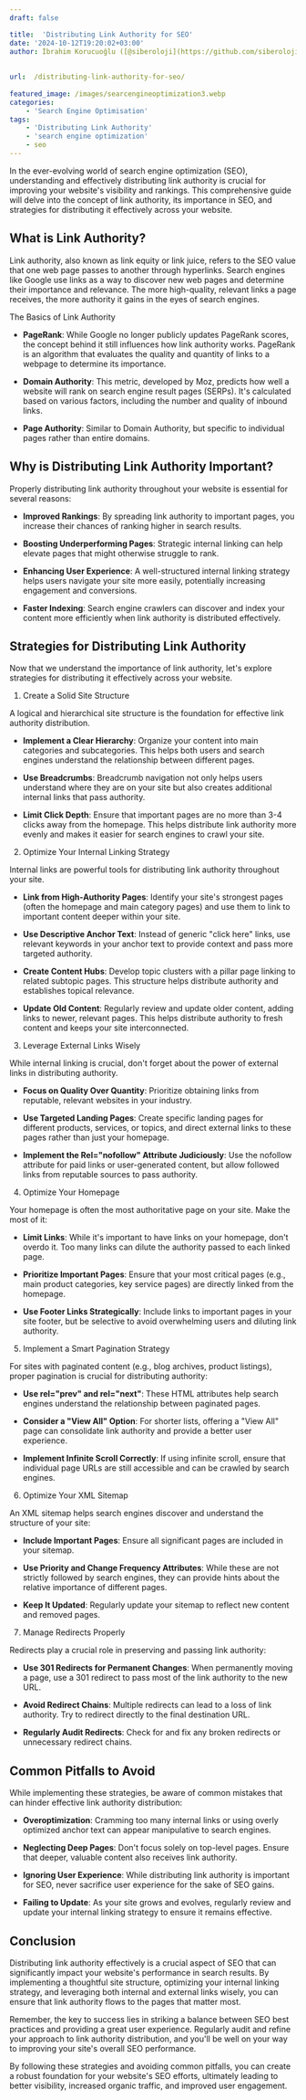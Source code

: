 ```yaml
---
draft: false

title:  'Distributing Link Authority for SEO'
date: '2024-10-12T19:20:02+03:00'
author: İbrahim Korucuoğlu ([@siberoloji](https://github.com/siberoloji))
 
 
url:  /distributing-link-authority-for-seo/
 
featured_image: /images/searcengineoptimization3.webp
categories:
    - 'Search Engine Optimisation'
tags:
    - 'Distributing Link Authority'
    - 'search engine optimization'
    - seo
---
```



In the ever-evolving world of search engine optimization (SEO), understanding and effectively distributing link authority is crucial for improving your website's visibility and rankings. This comprehensive guide will delve into the concept of link authority, its importance in SEO, and strategies for distributing it effectively across your website.



## What is Link Authority?



Link authority, also known as link equity or link juice, refers to the SEO value that one web page passes to another through hyperlinks. Search engines like Google use links as a way to discover new web pages and determine their importance and relevance. The more high-quality, relevant links a page receives, the more authority it gains in the eyes of search engines.



The Basics of Link Authority


* **PageRank**: While Google no longer publicly updates PageRank scores, the concept behind it still influences how link authority works. PageRank is an algorithm that evaluates the quality and quantity of links to a webpage to determine its importance.

* **Domain Authority**: This metric, developed by Moz, predicts how well a website will rank on search engine result pages (SERPs). It's calculated based on various factors, including the number and quality of inbound links.

* **Page Authority**: Similar to Domain Authority, but specific to individual pages rather than entire domains.




## Why is Distributing Link Authority Important?



Properly distributing link authority throughout your website is essential for several reasons:


* **Improved Rankings**: By spreading link authority to important pages, you increase their chances of ranking higher in search results.

* **Boosting Underperforming Pages**: Strategic internal linking can help elevate pages that might otherwise struggle to rank.

* **Enhancing User Experience**: A well-structured internal linking strategy helps users navigate your site more easily, potentially increasing engagement and conversions.

* **Faster Indexing**: Search engine crawlers can discover and index your content more efficiently when link authority is distributed effectively.




## Strategies for Distributing Link Authority



Now that we understand the importance of link authority, let's explore strategies for distributing it effectively across your website.



1. Create a Solid Site Structure



A logical and hierarchical site structure is the foundation for effective link authority distribution.


* **Implement a Clear Hierarchy**: Organize your content into main categories and subcategories. This helps both users and search engines understand the relationship between different pages.

* **Use Breadcrumbs**: Breadcrumb navigation not only helps users understand where they are on your site but also creates additional internal links that pass authority.

* **Limit Click Depth**: Ensure that important pages are no more than 3-4 clicks away from the homepage. This helps distribute link authority more evenly and makes it easier for search engines to crawl your site.




2. Optimize Your Internal Linking Strategy



Internal links are powerful tools for distributing link authority throughout your site.


* **Link from High-Authority Pages**: Identify your site's strongest pages (often the homepage and main category pages) and use them to link to important content deeper within your site.

* **Use Descriptive Anchor Text**: Instead of generic "click here" links, use relevant keywords in your anchor text to provide context and pass more targeted authority.

* **Create Content Hubs**: Develop topic clusters with a pillar page linking to related subtopic pages. This structure helps distribute authority and establishes topical relevance.

* **Update Old Content**: Regularly review and update older content, adding links to newer, relevant pages. This helps distribute authority to fresh content and keeps your site interconnected.




3. Leverage External Links Wisely



While internal linking is crucial, don't forget about the power of external links in distributing authority.


* **Focus on Quality Over Quantity**: Prioritize obtaining links from reputable, relevant websites in your industry.

* **Use Targeted Landing Pages**: Create specific landing pages for different products, services, or topics, and direct external links to these pages rather than just your homepage.

* **Implement the Rel="nofollow" Attribute Judiciously**: Use the nofollow attribute for paid links or user-generated content, but allow followed links from reputable sources to pass authority.




4. Optimize Your Homepage



Your homepage is often the most authoritative page on your site. Make the most of it:


* **Limit Links**: While it's important to have links on your homepage, don't overdo it. Too many links can dilute the authority passed to each linked page.

* **Prioritize Important Pages**: Ensure that your most critical pages (e.g., main product categories, key service pages) are directly linked from the homepage.

* **Use Footer Links Strategically**: Include links to important pages in your site footer, but be selective to avoid overwhelming users and diluting link authority.




5. Implement a Smart Pagination Strategy



For sites with paginated content (e.g., blog archives, product listings), proper pagination is crucial for distributing authority:


* **Use rel="prev" and rel="next"**: These HTML attributes help search engines understand the relationship between paginated pages.

* **Consider a "View All" Option**: For shorter lists, offering a "View All" page can consolidate link authority and provide a better user experience.

* **Implement Infinite Scroll Correctly**: If using infinite scroll, ensure that individual page URLs are still accessible and can be crawled by search engines.




6. Optimize Your XML Sitemap



An XML sitemap helps search engines discover and understand the structure of your site:


* **Include Important Pages**: Ensure all significant pages are included in your sitemap.

* **Use Priority and Change Frequency Attributes**: While these are not strictly followed by search engines, they can provide hints about the relative importance of different pages.

* **Keep It Updated**: Regularly update your sitemap to reflect new content and removed pages.




7. Manage Redirects Properly



Redirects play a crucial role in preserving and passing link authority:


* **Use 301 Redirects for Permanent Changes**: When permanently moving a page, use a 301 redirect to pass most of the link authority to the new URL.

* **Avoid Redirect Chains**: Multiple redirects can lead to a loss of link authority. Try to redirect directly to the final destination URL.

* **Regularly Audit Redirects**: Check for and fix any broken redirects or unnecessary redirect chains.




## Common Pitfalls to Avoid



While implementing these strategies, be aware of common mistakes that can hinder effective link authority distribution:


* **Overoptimization**: Cramming too many internal links or using overly optimized anchor text can appear manipulative to search engines.

* **Neglecting Deep Pages**: Don't focus solely on top-level pages. Ensure that deeper, valuable content also receives link authority.

* **Ignoring User Experience**: While distributing link authority is important for SEO, never sacrifice user experience for the sake of SEO gains.

* **Failing to Update**: As your site grows and evolves, regularly review and update your internal linking strategy to ensure it remains effective.




## Conclusion



Distributing link authority effectively is a crucial aspect of SEO that can significantly impact your website's performance in search results. By implementing a thoughtful site structure, optimizing your internal linking strategy, and leveraging both internal and external links wisely, you can ensure that link authority flows to the pages that matter most.



Remember, the key to success lies in striking a balance between SEO best practices and providing a great user experience. Regularly audit and refine your approach to link authority distribution, and you'll be well on your way to improving your site's overall SEO performance.



By following these strategies and avoiding common pitfalls, you can create a robust foundation for your website's SEO efforts, ultimately leading to better visibility, increased organic traffic, and improved user engagement.
